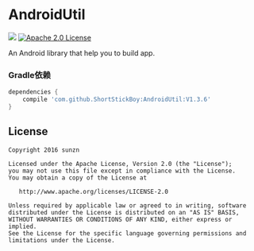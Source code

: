 # AndroidUtil

[![](https://jitpack.io/v/ShortStickBoy/AndroidUtil.svg)](https://jitpack.io/#ShortStickBoy/AndroidUtil)
[![Apache 2.0 License](https://img.shields.io/badge/license-Apache%202.0-blue.svg?style=flat)](http://www.apache.org/licenses/LICENSE-2.0.html)

An Android library that help you to build app.

### Gradle依赖

```groovy
dependencies {
    compile 'com.github.ShortStickBoy:AndroidUtil:V1.3.6'
}
```

## License

    Copyright 2016 sunzn

    Licensed under the Apache License, Version 2.0 (the "License");
    you may not use this file except in compliance with the License.
    You may obtain a copy of the License at

       http://www.apache.org/licenses/LICENSE-2.0

    Unless required by applicable law or agreed to in writing, software
    distributed under the License is distributed on an "AS IS" BASIS,
    WITHOUT WARRANTIES OR CONDITIONS OF ANY KIND, either express or implied.
    See the License for the specific language governing permissions and
    limitations under the License.
